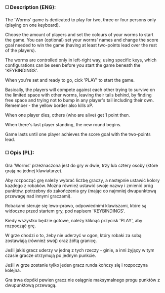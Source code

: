 ### ◻️ Description (ENG):

The 'Worms' game is dedicated to play for two, three or four persons only (playing on one keyboard).

Choose the amount of players and set the colours of your worms to start the game. You can (optional) set your worms' names and change the score goal needed to win the game (having at least two-points lead over the rest of the players).

The worms are controlled only in left-right way, using specific keys, which configurations can be seen before you start the game beneath the 'KEYBINDINGS'.

When you're set and ready to go, cick 'PLAY' to start the game.

Basically, the players will compete against each other trying to survive on the limited space with other worms, leaving their tails behind, by finding free space and trying not to bump in any player's tail including their own. Remember - the yellow border also kills xP.

When one player dies, others (who are alive) get 1 point then.

When there's last player standing, the new round begins.

Game lasts until one player achieves the score goal with the two-points lead.

### ◻️ Opis (PL):

Gra 'Worms' przeznaczona jest do gry w dwie, trzy lub cztery osoby (które grają na jednej klawiaturze). 

Aby rozpocząć grę należy wybrać liczbę graczy, a następnie ustawić kolory każdego z robaków. Można również ustawić swoje nazwy i zmienić próg punktów, potrzebny do zakończenia gry (mając co najmniej dwupunktową przewagę nad innymi graczami). 

Robakami steruje się lewo-prawo, odpowiednimi klawiszami, które są widoczne przed startem gry, pod napisem 'KEYBINDINGS'.

Kiedy wszystko będzie gotowe, należy kliknąć przycisk 'PLAY', aby rozpocząć grę.

W grze chodzi o to, żeby nie uderzyć w ogon, który robaki za sobą zostawiają (również swój) oraz żółtą granicę. 

Jeśli jakiś gracz uderzy w jedną z tych rzeczy - ginie, a inni żyjący w tym czasie gracze otrzymują po jednym punkcie.

Jeśli w grze zostanie tylko jeden gracz runda kończy się i rozpoczyna kolejna.

Gra trwa dopóki pewien gracz nie osiągnie maksymalnego progu punktów z dwupunktową przewagą.


